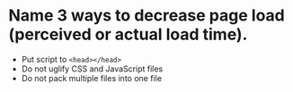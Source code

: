 # Name 3 ways to decrease page load (perceived or actual load time).
 - Put script to `<head></head>`
 - Do not uglify CSS and JavaScript files
 - Do not pack multiple files into one file
